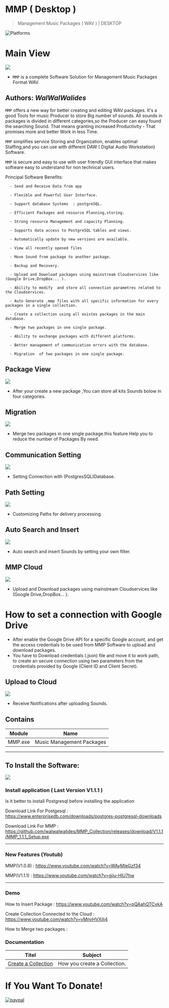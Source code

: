 # MMP ( Desktop )
> Management Music Packages ( WAV )  | DESKTOP

![Platforms](https://img.shields.io/badge/Supported%20platforms-Win32%20and%20Win64-red.svg)

# Main View
![](View/Img/MainView.png)

- `MMP` is a complete Software Solution for Management Music Packages Format WAV.


**Authors:**  *WalWalWalides*
------
 

`MMP` offers a new way for better creating and editing WAV packages.
It's a good Tools for music Producer to store Big number of sounds.
All sounds in packages is divided in different categories,so the Producer can easy found the searching Sound. 
That means granting increased Productivity - That promises more and better Work in less Time.

`MMP` simplifies service Storing and Organization, enables optimal Staffing,and you can use with different DAW ( Digital Audio Workstation) Software.


`MMP` is secure and easy to use with user friendly GUI interface that makes software easy to understand for non technical users.

Principal Software Benefits:

      - Send and Receive Data from app

      - Flexible and Powerful User Interface.
      
      - Support database Systems  : postgreSQL.

      - Efficient Packages and resource Planning,storing.

      - Strong resource Management and capacity Planning.
      
      - Supports data access to PostgreSQL tables and views.
      
      - Automatically update by new versions are available.
      
      - View all recently opened files
      
      - Move Sound from package to another package.
      
      - Backup and Recovery.
      
      - Upload and Download packages using mainstream Cloudservices like (Google Drive,DropBox... ).
      
      - Ability to modify  and store all connection parametres related to the Cloudservices.
      
      - Auto Generate .mmp files with all specific information for every packages in a single collection.
      
      - Create a collection using all existes packages in the main database.
      
      - Merge two packages in one single package.
      
      - Ability to exchange packages with different platforms.

      - Better management of communication errors with the database.

      - Migration  of two packages in one single package.

 ## Package View 
 
 ![](View/Img/PackagesView.png)  
 
 - After your create a new package ,You can store all kits Sounds bolow in four categories.

 ## Migration  
 
 ![](View/Img/MigrationView.png)   
 
 - Merge two packages in one single package.this feature Help you to reduce the number of Packages By need.

 ## Communication Setting   
 
 ![](View/Img/CommunicationSetting.png)   
 
 - Setting Connection with (PostgresSQL)Database.

## Path Setting

 ![](View/Img/PathSetting.png)   
 
 - Customizing Paths for delivery processing.
 
 ## Auto Search and Insert

 ![](View/Img/Auto_Insert_Sounds.png)   
 
 - Auto search and insert Sounds by setting your own filter.

 ## MMP Cloud   
 
 ![](View/Img/CloudSettings.png) 
 
 
 - Upload and Download packages using mainstream Cloudservices like (Google Drive,DropBox... ).
 # How to set a connection  with Google Drive
 * After enable the Google Drive API for a specific Google account, and get the access credentials to be used from MMP Software to upload and download packages. 
 * You have to Download credentials (.json) file and move it to work path, to create an secure connection using two parameters from the credentials provided by Google (Client ID and Client Secret).
 
  ## Upload to Cloud   
 
 ![](View/Img/Upload_to_Cloud.png)   
 
 - Receive Notifications after uploading Sounds.

## Contains

| Module | Name | 
| --- | --- |
|MMP.exe|Music Management Packages |


------

## To Install the Software:
![](View/Img/Download_Symbole.png)

### Install application ( Last Version V1.1.1 )
Is it better to install Postgresql before installing the application 

Download Link For Postgesql : https://www.enterprisedb.com/downloads/postgres-postgresql-downloads

Download Link For MMP : https://github.com/walwalwalides/MMP_Collection/releases/download/V1.1.1/MMP_1.1.1_Setup.exe


------
### New Features (Youtub)
MMP(V1.0.8) :
https://www.youtube.com/watch?v=WAyMIeGzf34

MMP(V1.1.1) :
https://www.youtube.com/watch?v=gjiu-HlU7hw


------
### Demo
How to Insert Package : 
https://www.youtube.com/watch?v=pQAahQTCvkA

Create Collection Connected to the Cloud : 
https://www.youtube.com/watch?v=vMnvHVXiIj4

How to Merge two packages :


### Documentation 
|Titel|Subject|
| --- | --- |
|[Create a Collection](https://github.com/walwalwalides/MMP_Collection/blob/master/MMP_Desktop/Help/Collection.md)| How you create a Collection. 

# If You Want To Donate!

[![paypal](https://www.paypalobjects.com/en_US/i/btn/btn_donateCC_LG.gif)](https://www.paypal.com/cgi-bin/webscr?cmd=_s-xclick&hosted_button_id=Y79F36A9BGLHS&source=url)


